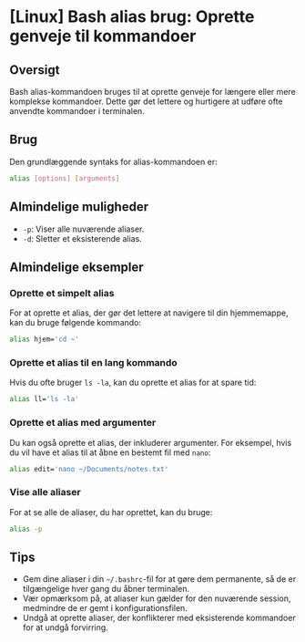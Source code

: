 # [Linux] Bash alias brug: Oprette genveje til kommandoer

## Oversigt
Bash alias-kommandoen bruges til at oprette genveje for længere eller mere komplekse kommandoer. Dette gør det lettere og hurtigere at udføre ofte anvendte kommandoer i terminalen.

## Brug
Den grundlæggende syntaks for alias-kommandoen er:

```bash
alias [options] [arguments]
```

## Almindelige muligheder
- `-p`: Viser alle nuværende aliaser.
- `-d`: Sletter et eksisterende alias.

## Almindelige eksempler

### Oprette et simpelt alias
For at oprette et alias, der gør det lettere at navigere til din hjemmemappe, kan du bruge følgende kommando:

```bash
alias hjem='cd ~'
```

### Oprette et alias til en lang kommando
Hvis du ofte bruger `ls -la`, kan du oprette et alias for at spare tid:

```bash
alias ll='ls -la'
```

### Oprette et alias med argumenter
Du kan også oprette et alias, der inkluderer argumenter. For eksempel, hvis du vil have et alias til at åbne en bestemt fil med `nano`:

```bash
alias edit='nano ~/Documents/notes.txt'
```

### Vise alle aliaser
For at se alle de aliaser, du har oprettet, kan du bruge:

```bash
alias -p
```

## Tips
- Gem dine aliaser i din `~/.bashrc`-fil for at gøre dem permanente, så de er tilgængelige hver gang du åbner terminalen.
- Vær opmærksom på, at aliaser kun gælder for den nuværende session, medmindre de er gemt i konfigurationsfilen.
- Undgå at oprette aliaser, der konflikterer med eksisterende kommandoer for at undgå forvirring.